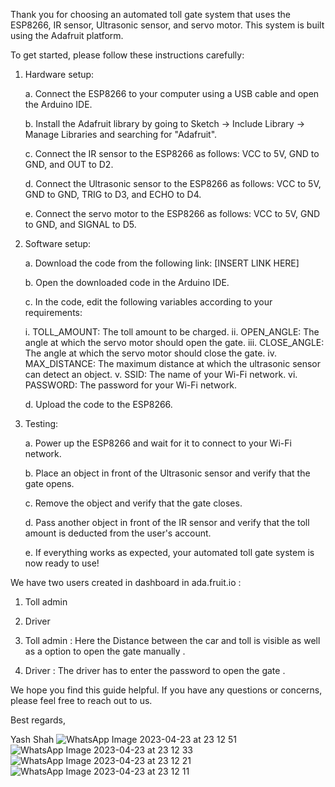 
Thank you for choosing an automated toll gate system that uses the ESP8266, IR sensor, Ultrasonic sensor, and servo motor. This system is built using the Adafruit platform.

To get started, please follow these instructions carefully:

1. Hardware setup:

   a. Connect the ESP8266 to your computer using a USB cable and open the Arduino IDE.

   b. Install the Adafruit library by going to Sketch -> Include Library -> Manage Libraries and searching for "Adafruit".

   c. Connect the IR sensor to the ESP8266 as follows: VCC to 5V, GND to GND, and OUT to D2.

   d. Connect the Ultrasonic sensor to the ESP8266 as follows: VCC to 5V, GND to GND, TRIG to D3, and ECHO to D4.

   e. Connect the servo motor to the ESP8266 as follows: VCC to 5V, GND to GND, and SIGNAL to D5.

2. Software setup:

   a. Download the code from the following link: [INSERT LINK HERE]

   b. Open the downloaded code in the Arduino IDE.

   c. In the code, edit the following variables according to your requirements:

      i.  TOLL_AMOUNT: The toll amount to be charged.
      ii. OPEN_ANGLE: The angle at which the servo motor should open the gate.
      iii. CLOSE_ANGLE: The angle at which the servo motor should close the gate.
      iv.  MAX_DISTANCE: The maximum distance at which the ultrasonic sensor can detect an object.
      v.   SSID: The name of your Wi-Fi network.
      vi.  PASSWORD: The password for your Wi-Fi network.

   d. Upload the code to the ESP8266.

3. Testing:

   a. Power up the ESP8266 and wait for it to connect to your Wi-Fi network.

   b. Place an object in front of the Ultrasonic sensor and verify that the gate opens.

   c. Remove the object and verify that the gate closes.

   d. Pass another object in front of the IR sensor and verify that the toll amount is deducted from the user's account.

   e. If everything works as expected, your automated toll gate system is now ready to use!

We have two users created in dashboard in ada.fruit.io :
  1. Toll admin
  2. Driver
  
 1. Toll admin : Here the Distance between the car and toll is visible as well as a option to open the gate manually .
 
 2. Driver : The driver has to enter the password to open the gate .

We hope you find this guide helpful. If you have any questions or concerns, please feel free to reach out to us.

Best regards,

Yash Shah
![WhatsApp Image 2023-04-23 at 23 12 51](https://user-images.githubusercontent.com/121884963/234546491-577f9e03-1db8-4858-b30d-941f993eee08.jpeg)
![WhatsApp Image 2023-04-23 at 23 12 33](https://user-images.githubusercontent.com/121884963/234546506-78f9abb2-1d94-423b-8e6e-38f0bef48cd7.jpeg)
![WhatsApp Image 2023-04-23 at 23 12 21](https://user-images.githubusercontent.com/121884963/234546512-491aea6a-a17f-4447-86fb-a73ff437b226.jpeg)
![WhatsApp Image 2023-04-23 at 23 12 11](https://user-images.githubusercontent.com/121884963/234546518-f4cb6c06-badd-4ee7-b23f-899dc4d5dae3.jpeg)

